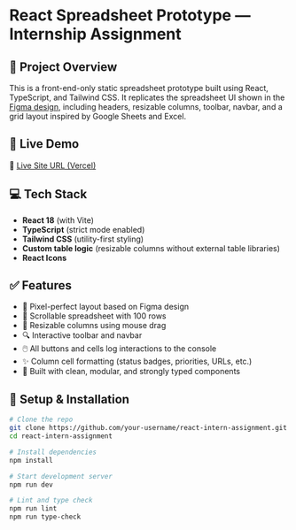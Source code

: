 # React Spreadsheet Prototype — Internship Assignment

## 🚀 Project Overview

This is a front-end-only static spreadsheet prototype built using React, TypeScript, and Tailwind CSS. It replicates the spreadsheet UI shown in the [Figma design](https://www.figma.com/design/3nywpu5sz45RrCmwe68QZP/Intern-Design-Assigment?node-id=2-2535&t=DJGGMt8I4fiZjoIB-1), including headers, resizable columns, toolbar, navbar, and a grid layout inspired by Google Sheets and Excel.

## 📸 Live Demo

🔗 [Live Site URL (Vercel)](https://your-deployment-url.com)

## 💻 Tech Stack

- **React 18** (with Vite)
- **TypeScript** (strict mode enabled)
- **Tailwind CSS** (utility-first styling)
- **Custom table logic** (resizable columns without external table libraries)
- **React Icons**

## ✅ Features

- 🎯 Pixel-perfect layout based on Figma design
- 📄 Scrollable spreadsheet with 100 rows
- 📌 Resizable columns using mouse drag
- 🔍 Interactive toolbar and navbar
- 🖱️ All buttons and cells log interactions to the console
- ✨ Column cell formatting (status badges, priorities, URLs, etc.)
- 🧠 Built with clean, modular, and strongly typed components

## 🧪 Setup & Installation

```bash
# Clone the repo
git clone https://github.com/your-username/react-intern-assignment.git
cd react-intern-assignment

# Install dependencies
npm install

# Start development server
npm run dev

# Lint and type check
npm run lint
npm run type-check
